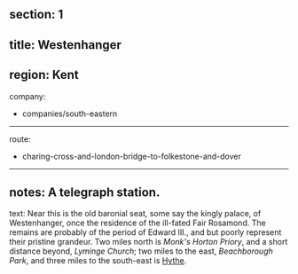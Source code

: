 section: 1
----
title: Westenhanger
----
region: Kent
----
company:
- companies/south-eastern
----
route:
- charing-cross-and-london-bridge-to-folkestone-and-dover
----
notes: A telegraph station.
----
text: Near this is the old baronial seat, some say the kingly palace, of Westenhanger, once the residence of the ill-fated Fair Rosamond. The remains are probably of the period of Edward III., and but poorly represent their pristine grandeur. Two miles north is *Monk's Horton Priory*, and a short distance beyond, *Lyminge Church*; two miles to the east, *Beachborough Park*, and three miles to the south-east is [Hythe](/stations/hythe).
